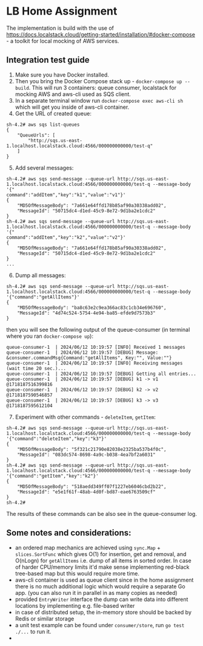 # LB Home Assignment
The implementation is build with the use of https://docs.localstack.cloud/getting-started/installation/#docker-compose - a toolkit for local mocking of AWS services.

## Integration test guide
1. Make sure you have Docker installed.
2. Then you bring the Docker Compose stack up - `docker-compose up --build`. This will run 3 containers: queue consumer, localstack for mocking AWS and aws-cli used as SQS client.
3. In a separate terminal window run `docker-compose exec aws-cli sh` which will get you inside of aws-cli container.
4. Get the URL of created queue:
```
sh-4.2# aws sqs list-queues
{
    "QueueUrls": [
        "http://sqs.us-east-1.localhost.localstack.cloud:4566/000000000000/test-q"
    ]
}
```
5. Add several messages:
```
sh-4.2# aws sqs send-message --queue-url http://sqs.us-east-1.localhost.localstack.cloud:4566/000000000000/test-q --message-body '{"
command":"addItem","key":"k1","value":"v1"}'
{
    "MD5OfMessageBody": "7a661e64ffd178b85af90a30338add02",
    "MessageId": "50715dc4-d1ed-45c9-8e72-9d1ba2e1cdc2"
}
sh-4.2# aws sqs send-message --queue-url http://sqs.us-east-1.localhost.localstack.cloud:4566/000000000000/test-q --message-body '{"
command":"addItem","key":"k2","value":"v2"}'
{
    "MD5OfMessageBody": "7a661e64ffd178b85af90a30338add02",
    "MessageId": "50715dc4-d1ed-45c9-8e72-9d1ba2e1cdc2"
}
...
```
6. Dump all messages:
```
sh-4.2# aws sqs send-message --queue-url http://sqs.us-east-1.localhost.localstack.cloud:4566/000000000000/test-q --message-body '{"command":"getAllItems"}'
{
    "MD5OfMessageBody": "ba8c63e2c9ea366ac83c1cb34e696760",
    "MessageId": "4d74c524-5754-4e94-ba85-efde9d7573b3"
}
```
then you will see the following output of the queue-consumer (in terminal where you ran `docker-compose up`):
```
queue-consumer-1  | 2024/06/12 10:19:57 [INFO] Received 1 messages
queue-consumer-1  | 2024/06/12 10:19:57 [DEBUG] Message: &consumer.commandMsg{Command:"getAllItems", Key:"", Value:""}
queue-consumer-1  | 2024/06/12 10:19:57 [INFO] Receiving messages (wait time 20 sec.)...
queue-consumer-1  | 2024/06/12 10:19:57 [DEBUG] Getting all entries...
queue-consumer-1  | 2024/06/12 10:19:57 [DEBUG] k1 -> v1 @1718187516399816
queue-consumer-1  | 2024/06/12 10:19:57 [DEBUG] k2 -> v2 @1718187590546857
queue-consumer-1  | 2024/06/12 10:19:57 [DEBUG] k3 -> v3 @1718187595612104
```
7. Experiment with other commands - `deleteItem`, `getItem`:
```
sh-4.2# aws sqs send-message --queue-url http://sqs.us-east-1.localhost.localstack.cloud:4566/000000000000/test-q --message-body '{"command":"deleteItem","key":"k3"}'
{
    "MD5OfMessageBody": "5f321c21790e82038e2325ba537b4f0c",
    "MessageId": "083dc574-8698-4a9c-b038-4ea7bf2a6031"
}
sh-4.2# aws sqs send-message --queue-url http://sqs.us-east-1.localhost.localstack.cloud:4566/000000000000/test-q --message-body '{"command":"getItem","key":"k2"}'
{
    "MD5OfMessageBody": "518aedd349ff07f1227eb6046cbd2b22",
    "MessageId": "e5e1f61f-48ab-4d0f-bd87-eae6763509cf"
}
sh-4.2# 
```
The results of these commands can be also see in the queue-consumer log.

## Some notes and considerations:
 - an ordered map mechanics are achieved using `sync.Map` + `slices.SortFunc` which gives O(1) for insertion, get and removal, and O(nLogn) for `getAllItems` i.e. dump of all items in sorted order. In case of harder CPU/memory limits it'd make sense implementing red-black tree-based map but this would require more time.
 - aws-cli container is used as queue client since in the home assignment there is no much additional logic which would require a separate Go app. (you can also run it in parallel in as many copies as needed)
 - provided `EntryWriter` interface the dump can write data into different locations by implementing e.g. file-based writer
 - in case of distributed setup, the in-memory store should be backed by Redis or similar storage
 - a unit test example can be found under `consumer/store`, run `go test ./...` to run it. 
 - 
